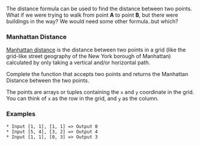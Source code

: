 The distance formula can be used to find the distance between two points. What if we were trying to walk from point **A** to point **B**, but there were buildings in the way? We would need some other formula..but which?


### Manhattan Distance

[Manhattan distance](http://en.wikipedia.org/wiki/Manhattan_distance) is the distance between two points in a grid (like the grid-like street geography of the New York borough of Manhattan) calculated by only taking a vertical and/or horizontal path.

Complete the function that accepts two points and returns the Manhattan Distance between the two points.

The points are arrays or tuples containing the `x` and `y` coordinate in the grid. You can think of `x` as the row in the grid, and `y` as the column.


### Examples
```
* Input [1, 1], [1, 1] => Output 0
* Input [5, 4], [3, 2] => Output 4
* Input [1, 1], [0, 3] => Output 3
```

